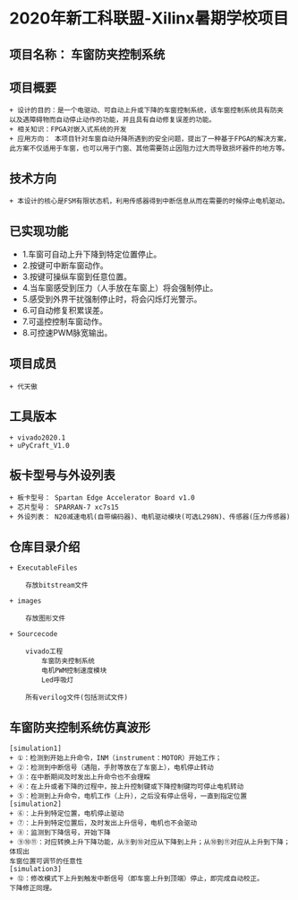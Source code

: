 # 2020年新工科联盟-Xilinx暑期学校项目

## 项目名称：  车窗防夹控制系统

## 项目概要

	+ 设计的目的：是一个电驱动、可自动上升或下降的车窗控制系统，该车窗控制系统具有防夹
	以及遇障碍物而自动停止动作的功能，并且具有自动修复误差的功能。
	+ 相关知识：FPGA对嵌入式系统的开发
	+ 应用方向： 本项目针对车窗自动升降所遇到的安全问题，提出了一种基于FPGA的解决方案，
	此方案不仅适用于车窗，也可以用于门窗、其他需要防止因阻力过大而导致损坏器件的地方等。
	
## 技术方向
	+ 本设计的核心是FSM有限状态机，利用传感器得到中断信息从而在需要的时候停止电机驱动。
	
## 已实现功能
+ 1.车窗可自动上升下降到特定位置停止。
+ 2.按键可中断车窗动作。
+ 3.按键可操纵车窗到任意位置。
+ 4.当车窗感受到压力（人手放在车窗上）将会强制停止。
+ 5.感受到外界干扰强制停止时，将会闪烁灯光警示。
+ 6.可自动修复积累误差。
+ 7.可遥控控制车窗动作。
+ 8.可控速PWM脉宽输出。

## 项目成员

	+ 代天傲
	
## 工具版本

	+ vivado2020.1
	+ uPyCraft_V1.0
	
## 板卡型号与外设列表

	+ 板卡型号： Spartan Edge Accelerator Board v1.0
	+ 芯片型号： SPARRAN-7 xc7s15
	+ 外设列表： N20减速电机(自带编码器)、电机驱动模块(可选L298N)、传感器(压力传感器)
	
## 仓库目录介绍
	+ ExecutableFiles
		
		存放bitstream文件
		
	+ images
	
		存放图形文件
		
	+ Sourcecode
	
		vivado工程
			车窗防夹控制系统
			电机PWM控制速度模块
			Led呼吸灯
			
		所有verilog文件(包括测试文件)

## 车窗防夹控制系统仿真波形
	
	[simulation1]
	+ ①：检测到开始上升命令，INM（instrument：MOTOR）开始工作；
	+ ②：检测到中断信号（遇阻，手肘等放在了车窗上），电机停止转动
	+ ③：在中断期间及时发出上升命令也不会理睬
	+ ④：在上升或者下降的过程中，按上升控制键或下降控制键均可停止电机转动
	+ ⑤：检测到上升命令，电机工作（上升），之后没有停止信号，一直到指定位置
	[simulation2]
	+ ⑥：上升到特定位置，电机停止驱动
	+ ⑦：上升到特定位置后，及时发出上升信号，电机也不会驱动
	+ ⑧：监测到下降信号，开始下降
	+ ⑨⑩⑪：对应转换上升下降功能，从⑨到⑩对应从下降到上升；从⑩到⑪对应从上升到下降；体现出
	车窗位置可调节的任意性
	[simulation3]
	+ ⑫：修改模式下上升到触发中断信号（即车窗上升到顶端）停止，即完成自动校正。
	下降修正同理。




